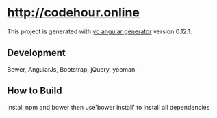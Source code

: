 # http://codehour.online

This project is generated with [yo angular generator](https://github.com/yeoman/generator-angular)
version 0.12.1.

## Development

Bower, AngularJs, Bootstrap, jQuery, yeoman. 

## How to Build
  install npm and bower then use'bower install' to install all dependencies
